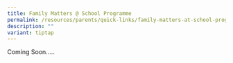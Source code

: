 ```yaml
---
title: Family Matters @ School Programme
permalink: /resources/parents/quick-links/family-matters-at-school-programme/
description: ""
variant: tiptap
---
```

<p>Coming Soon.....</p>